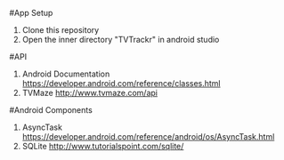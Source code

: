 #App Setup

1. Clone this repository
2. Open the inner directory "TVTrackr" in android studio

#API

1. Android Documentation https://developer.android.com/reference/classes.html
2. TVMaze http://www.tvmaze.com/api

#Android Components

1. AsyncTask https://developer.android.com/reference/android/os/AsyncTask.html
2. SQLite http://www.tutorialspoint.com/sqlite/
